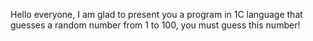 Hello everyone, I am glad to present you a program in 1C language that guesses a random number from 1 to 100, you must guess this number!
